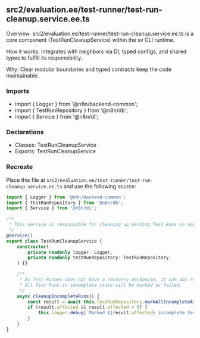 ## src2/evaluation.ee/test-runner/test-run-cleanup.service.ee.ts

Overview: src2/evaluation.ee/test-runner/test-run-cleanup.service.ee.ts is a core component (TestRunCleanupService) within the sv CLI runtime.

How it works: Integrates with neighbors via DI, typed configs, and shared types to fulfill its responsibility.

Why: Clear modular boundaries and typed contracts keep the code maintainable.

### Imports

- import { Logger } from '@n8n/backend-common';
- import { TestRunRepository } from '@n8n/db';
- import { Service } from '@n8n/di';

### Declarations

- Classes: TestRunCleanupService
- Exports: TestRunCleanupService

### Recreate

Place this file at `src2/evaluation.ee/test-runner/test-run-cleanup.service.ee.ts` and use the following source:

```ts
import { Logger } from '@n8n/backend-common';
import { TestRunRepository } from '@n8n/db';
import { Service } from '@n8n/di';

/**
 * This service is responsible for cleaning up pending Test Runs on application startup.
 */
@Service()
export class TestRunCleanupService {
	constructor(
		private readonly logger: Logger,
		private readonly testRunRepository: TestRunRepository,
	) {}

	/**
	 * As Test Runner does not have a recovery mechanism, it can not resume Test Runs interrupted by the server restart.
	 * All Test Runs in incomplete state will be marked as failed.
	 */
	async cleanupIncompleteRuns() {
		const result = await this.testRunRepository.markAllIncompleteAsFailed();
		if (result.affected && result.affected > 0) {
			this.logger.debug(`Marked ${result.affected} incomplete test runs as failed`);
		}
	}
}

```
